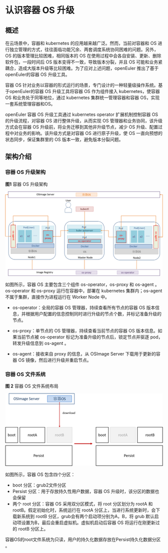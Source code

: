 # 认识容器 OS 升级

## 概述

在云场景中，容器和 kubernetes 的应用越来越广泛。然而，当前对容器和 OS 进行独立管理的方式，往往面临功能冗余、两套调度系统协同困难的问题。另外，OS 的版本管理比较困难，相同版本的 OS 在使用过程中会各自安装、更新、删除软件包，一段时间后 OS 版本变得不一致，导致版本分裂，并且 OS 可能和业务紧耦合，造成大版本升级等比较困难。为了应对上述问题，openEuler 推出了基于openEuler的容器 OS 升级工具。

容器 OS 针对业务以容器的形式运行的场景，专门设计的一种轻量级操作系统。基于openEuler的容器 OS 升级工具将容器 OS 作为组件接入 kubernetes，使容器 OS 和业务处于同等地位，通过 kubernetes 集群统一管理容器和容器 OS，实现一套系统管理容器和OS。

openEuler 容器 OS 升级工具通过 kubernetes operator 扩展机制控制容器 OS 的升级流程，对容器 OS 进行整体升级，从而实现 OS 管理器和业务协同，该升级方式会在容器 OS 升级前，将业务迁移到其他非升级节点，减少 OS 升级、配置过程中对业务的影响。该升级方式是对容器 OS 进行原子升级，使 OS 一直向预想的状态同步，保证集群里的 OS 版本一致，避免版本分裂问题。

## 架构介绍

### 容器 OS 升级架构

**图1** 容器 OS 升级架构 

![](./figures/容器OS架构.png)

如图所示，容器 OS 主要包含三个组件 os-operator，os-proxy 和 os-agent 。os-operator 和 os-proxy 运行在容器中，部署在 kubernetes 集群内；os-agent 不属于集群，直接作为进程运行在 Worker Node 中。

- os-operator：全局的容器 OS 管理器，持续查看所有节点的容器 OS 版本信息，并根据用户配置的信息控制同时进行升级的节点个数，并标记准备升级的节点。

- os-proxy：单节点的 OS 管理器，持续查看当前节点的容器 OS 版本信息。如果当前节点被 os-operator 标记为准备升级的节点后，锁定节点并驱逐 pod，转发升级信息到 os-agent 。

- os-agent：接收来自 proxy 的信息，从 OSImage Server 下载用于更新的容器 OS 镜像，然后进行升级并重启节点。


### 容器 OS 文件系统

**图 2** 容器 OS 文件系统布局

![](./figures/容器OS文件布局.png)



如图所示，容器 OS 包含四个分区：

- boot 分区：grub2文件分区
- Persist 分区：用于存放持久性用户数据，容器 OS 升级时，该分区的数据也会保留
- 两个 root 分区：容器 OS 采用双分区模式，将 root 分区划分为 rootA 和 rootB。假定初始化时，系统运行在 rootA 分区上，当进行系统更新时，会下载新系统到 rootB 分区，grub会有两个启动项分别为A，B，将 grub 默认启动项设置为B，最后会重启虚拟机。虚拟机启动后容器 OS 将运行在刚更新过的 rootB 分区上。

容器OS的root文件系统为只读，用户的持久化数据存放在Persist持久化数据分区 。